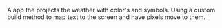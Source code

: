 A app the projects the weather with color's and symbols. Using a custom build method to map text to the screen and have pixels move to them.
